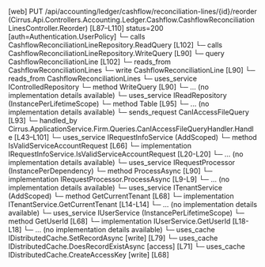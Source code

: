 [web] PUT /api/accounting/ledger/cashflow/reconciliation-lines/{id}/reorder  (Cirrus.Api.Controllers.Accounting.Ledger.Cashflow.CashflowReconciliationLinesController.Reorder)  [L87–L110] status=200 [auth=Authentication.UserPolicy]
  └─ calls CashflowReconciliationLineRepository.ReadQuery [L102]
  └─ calls CashflowReconciliationLineRepository.WriteQuery [L90]
  └─ query CashflowReconciliationLine [L102]
    └─ reads_from CashflowReconciliationLines
  └─ write CashflowReconciliationLine [L90]
    └─ reads_from CashflowReconciliationLines
  └─ uses_service IControlledRepository<CashflowReconciliationLine>
    └─ method WriteQuery [L90]
      └─ ... (no implementation details available)
  └─ uses_service IReadRepository (InstancePerLifetimeScope)
    └─ method Table [L95]
      └─ ... (no implementation details available)
  └─ sends_request CanIAccessFileQuery [L93]
    └─ handled_by Cirrus.ApplicationService.Firm.Queries.CanIAccessFileQueryHandler.Handle [L43–L101]
      └─ uses_service IRequestInfoService (AddScoped)
        └─ method IsValidServiceAccountRequest [L66]
          └─ implementation IRequestInfoService.IsValidServiceAccountRequest [L20-L20]
          └─ ... (no implementation details available)
      └─ uses_service IRequestProcessor (InstancePerDependency)
        └─ method ProcessAsync [L90]
          └─ implementation IRequestProcessor.ProcessAsync [L9-L9]
          └─ ... (no implementation details available)
      └─ uses_service ITenantService (AddScoped)
        └─ method GetCurrentTenant [L68]
          └─ implementation ITenantService.GetCurrentTenant [L14-L14]
          └─ ... (no implementation details available)
      └─ uses_service IUserService (InstancePerLifetimeScope)
        └─ method GetUserId [L68]
          └─ implementation IUserService.GetUserId [L18-L18]
          └─ ... (no implementation details available)
      └─ uses_cache IDistributedCache.SetRecordAsync [write] [L79]
      └─ uses_cache IDistributedCache.DoesRecordExistAsync [access] [L71]
      └─ uses_cache IDistributedCache.CreateAccessKey [write] [L68]


